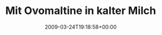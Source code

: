 ---
retweeted: false
source: <a href="http://twitter.com" rel="nofollow">Twitter Web Client</a>
entities:
  hashtags:
  - text: brockig
    indices:
    - '89'
    - '97'
  symbols: []
  user_mentions: []
  urls: []
display_text_range:
- '0'
- '97'
favorite_count: '0'
id_str: '1383465861'
truncated: false
retweet_count: '0'
id: '1383465861'
created_at: Tue Mar 24 19:18:58 +0000 2009
favorited: false
full_text: 'Mit Ovomaltine in kalter Milch verhält es sich in etwa so wie mit Windows
  auf Computern. #brockig'
lang: de
tags:
- brockig
- pesos:twitter
date: '2009-03-24T19:18:58+00:00'
src: https://twitter.com/bascht/status/1383465861
original_url: https://twitter.com/bascht/status/1383465861
type: twitter_tweet
text: 'Mit Ovomaltine in kalter Milch verhält es sich in etwa so wie mit Windows auf
  Computern. #brockig'
title: 'Mit Ovomaltine in kalter Milch '

---
